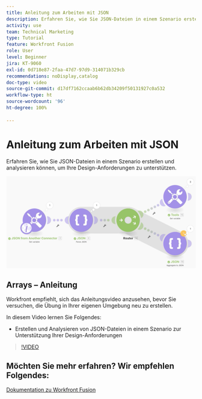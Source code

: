 ```yaml
---
title: Anleitung zum Arbeiten mit JSON
description: Erfahren Sie, wie Sie JSON-Dateien in einem Szenario erstellen und analysieren können, um Ihre Design-Anforderungen in [!DNL Adobe Workfront Fusion]zu unterstützen.
activity: use
team: Technical Marketing
type: Tutorial
feature: Workfront Fusion
role: User
level: Beginner
jira: KT-9060
exl-id: 0d718e87-2faa-47d7-97d9-314071b329cb
recommendations: noDisplay,catalog
doc-type: video
source-git-commit: d17df7162ccaab6b62db34209f50131927c0a532
workflow-type: ht
source-wordcount: '96'
ht-degree: 100%

---
```


# Anleitung zum Arbeiten mit JSON

Erfahren Sie, wie Sie JSON-Dateien in einem Szenario erstellen und analysieren können, um Ihre Design-Anforderungen zu unterstützen.

![Ein Bild eines Fusion-Szenarios](assets/final-functional-bits-and-bobs-2.png)

## Arrays – Anleitung

Workfront empfiehlt, sich das Anleitungsvideo anzusehen, bevor Sie versuchen, die Übung in Ihrer eigenen Umgebung neu zu erstellen.

In diesem Video lernen Sie Folgendes:

* Erstellen und Analysieren von JSON-Dateien in einem Szenario zur Unterstützung Ihrer Design-Anforderungen

>[!VIDEO](https://video.tv.adobe.com/v/335301/?quality=12&learn=on&enablevpops)



## Möchten Sie mehr erfahren? Wir empfehlen Folgendes:

[Dokumentation zu Workfront Fusion](https://experienceleague.adobe.com/docs/workfront/using/adobe-workfront-fusion/workfront-fusion-2.html?lang=de)
